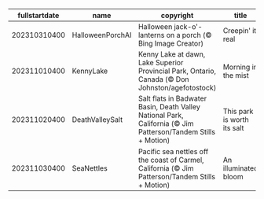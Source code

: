 |fullstartdate|name|copyright|title|image|
|--|--|--|--|--|
202310310400|HalloweenPorchAI|Halloween jack-o'-lanterns on a porch (© Bing Image Creator)|Creepin' it real|![](/en-CA/2023/11/202310310400HalloweenPorchAI.jpg)|
202311010400|KennyLake|Kenny Lake at dawn, Lake Superior Provincial Park, Ontario, Canada (© Don Johnston/agefotostock)|Morning in the mist|![](/en-CA/2023/11/202311010400KennyLake.jpg)|
202311020400|DeathValleySalt|Salt flats in Badwater Basin, Death Valley National Park, California (© Jim Patterson/Tandem Stills + Motion)|This park is worth its salt|![](/en-CA/2023/11/202311020400DeathValleySalt.jpg)|
202311030400|SeaNettles|Pacific sea nettles off the coast of Carmel, California (© Jim Patterson/Tandem Stills + Motion)|An illuminated bloom|![](/en-CA/2023/11/202311030400SeaNettles.jpg)|
